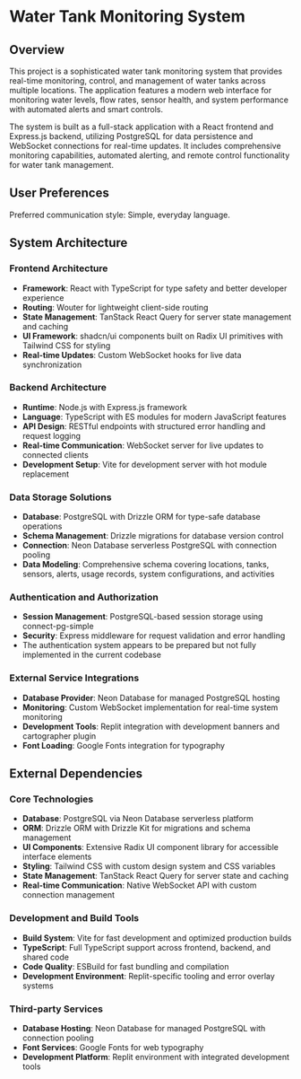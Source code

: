 # Water Tank Monitoring System

## Overview

This project is a sophisticated water tank monitoring system that provides real-time monitoring, control, and management of water tanks across multiple locations. The application features a modern web interface for monitoring water levels, flow rates, sensor health, and system performance with automated alerts and smart controls.

The system is built as a full-stack application with a React frontend and Express.js backend, utilizing PostgreSQL for data persistence and WebSocket connections for real-time updates. It includes comprehensive monitoring capabilities, automated alerting, and remote control functionality for water tank management.

## User Preferences

Preferred communication style: Simple, everyday language.

## System Architecture

### Frontend Architecture
- **Framework**: React with TypeScript for type safety and better developer experience
- **Routing**: Wouter for lightweight client-side routing
- **State Management**: TanStack React Query for server state management and caching
- **UI Framework**: shadcn/ui components built on Radix UI primitives with Tailwind CSS for styling
- **Real-time Updates**: Custom WebSocket hooks for live data synchronization

### Backend Architecture
- **Runtime**: Node.js with Express.js framework
- **Language**: TypeScript with ES modules for modern JavaScript features
- **API Design**: RESTful endpoints with structured error handling and request logging
- **Real-time Communication**: WebSocket server for live updates to connected clients
- **Development Setup**: Vite for development server with hot module replacement

### Data Storage Solutions
- **Database**: PostgreSQL with Drizzle ORM for type-safe database operations
- **Schema Management**: Drizzle migrations for database version control
- **Connection**: Neon Database serverless PostgreSQL with connection pooling
- **Data Modeling**: Comprehensive schema covering locations, tanks, sensors, alerts, usage records, system configurations, and activities

### Authentication and Authorization
- **Session Management**: PostgreSQL-based session storage using connect-pg-simple
- **Security**: Express middleware for request validation and error handling
- The authentication system appears to be prepared but not fully implemented in the current codebase

### External Service Integrations
- **Database Provider**: Neon Database for managed PostgreSQL hosting
- **Monitoring**: Custom WebSocket implementation for real-time system monitoring
- **Development Tools**: Replit integration with development banners and cartographer plugin
- **Font Loading**: Google Fonts integration for typography

## External Dependencies

### Core Technologies
- **Database**: PostgreSQL via Neon Database serverless platform
- **ORM**: Drizzle ORM with Drizzle Kit for migrations and schema management
- **UI Components**: Extensive Radix UI component library for accessible interface elements
- **Styling**: Tailwind CSS with custom design system and CSS variables
- **State Management**: TanStack React Query for server state and caching
- **Real-time Communication**: Native WebSocket API with custom connection management

### Development and Build Tools
- **Build System**: Vite for fast development and optimized production builds
- **TypeScript**: Full TypeScript support across frontend, backend, and shared code
- **Code Quality**: ESBuild for fast bundling and compilation
- **Development Environment**: Replit-specific tooling and error overlay systems

### Third-party Services
- **Database Hosting**: Neon Database for managed PostgreSQL with connection pooling
- **Font Services**: Google Fonts for web typography
- **Development Platform**: Replit environment with integrated development tools